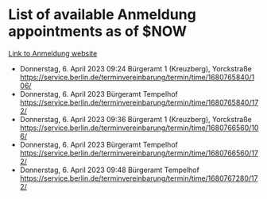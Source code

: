 # List of available Anmeldung appointments as of $NOW
[Link to Anmeldung website](https://service.berlin.de/terminvereinbarung/termin/tag.php?termin=1&anliegen[]=120686&dienstleisterlist=122210,122217,327316,122219,327312,122227,327314,122231,327346,122243,327348,122254,122252,329742,122260,329745,122262,329748,122271,327278,122273,327274,122277,327276,330436,122280,327294,122282,327290,122284,327292,122291,327270,122285,327266,122286,327264,122296,327268,150230,329760,122297,327286,122294,327284,122312,329763,122314,329775,122304,327330,122311,327334,122309,327332,317869,122281,327352,122279,329772,122283,122276,327324,122274,327326,122267,329766,122246,327318,122251,327320,122257,327322,122208,327298,122226,327300&herkunft=http%3A%2F%2Fservice.berlin.de%2Fdienstleistung%2F120686%2F)
- Donnerstag, 6. April 2023 09:24 Bürgeramt 1 (Kreuzberg), Yorckstraße https://service.berlin.de/terminvereinbarung/termin/time/1680765840/106/
- Donnerstag, 6. April 2023  Bürgeramt Tempelhof https://service.berlin.de/terminvereinbarung/termin/time/1680765840/172/
- Donnerstag, 6. April 2023 09:36 Bürgeramt 1 (Kreuzberg), Yorckstraße https://service.berlin.de/terminvereinbarung/termin/time/1680766560/106/
- Donnerstag, 6. April 2023  Bürgeramt Tempelhof https://service.berlin.de/terminvereinbarung/termin/time/1680766560/172/
- Donnerstag, 6. April 2023 09:48 Bürgeramt Tempelhof https://service.berlin.de/terminvereinbarung/termin/time/1680767280/172/
